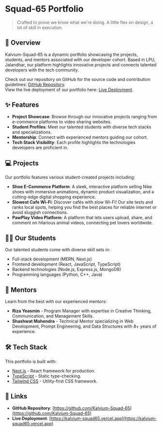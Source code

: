# Squad-65 Portfolio

> Crafted to prove we know what we're doing. A little flex on design, a lot of skill in execution.

## 🚀 Overview

Kalvium-Squad-65 is a dynamic portfolio showcasing the projects, students, and mentors associated with our developer cohort. Based in LPU, Jalandhar, our platform highlights innovative projects and connects talented developers with the tech community.

Check out our repository on GitHub for the source code and contribution guidelines: [GitHub Repository](https://github.com/Kalvium-Squad-65).  
View the live deployment of our portfolio here: [Live Deployment](https://kalvium-squad65.vercel.app).

## ✨ Features

- **Project Showcase**: Browse through our innovative projects ranging from e-commerce platforms to video sharing websites.
- **Student Profiles**: Meet our talented students with diverse tech stacks and specializations.
- **Mentorship**: Connect with experienced mentors guiding our cohort.
- **Tech Stack Visibility**: Each profile highlights the technologies developers are proficient in.

## 💻 Projects

Our portfolio features various student-created projects including:

- **Shoe E-Commerce Platform**: A sleek, interactive platform selling Nike shoes with immersive animations, dynamic product visualization, and a cutting-edge digital shopping experience.
- **Slowest Cafe Wi-Fi**: Discover cafés with slow Wi-Fi! Our site tests and ranks local spots, helping you find the best places for reliable internet or avoid sluggish connections.
- **PawPlay Video Platform**: A platform that lets users upload, share, and comment on hilarious animal videos, connecting pet lovers worldwide.

## 👨‍💻 Our Students

Our talented students come with diverse skill sets in:

- Full-stack development (MERN, Next.js)
- Frontend development (React, JavaScript, TypeScript)
- Backend technologies (Node.js, Express.js, MongoDB)
- Programming languages (Python, C++, Java)

## 🧠 Mentors

Learn from the best with our experienced mentors:

- **Riza Yeasmin** - Program Manager with expertise in Creative Thinking, Communication, and Management Skills.
- **Shashwat Mahendra** - Technical Mentor specializing in Web Development, Prompt Engineering, and Data Structures with 8+ years of experience.

## 🛠️ Tech Stack

This portfolio is built with:

- [Next.js](https://nextjs.org/) - React framework for production.
- [TypeScript](https://www.typescriptlang.org/) - Static type-checking.
- [Tailwind CSS](https://tailwindcss.com/) - Utility-first CSS framework.

## 🔗 Links

- **GitHub Repository**: [https://github.com/Kalvium-Squad-65](https://github.com/Kalvium-Squad-65)
- **Live Deployment**: [https://kalvium-squad65.vercel.app](https://kalvium-squad65.vercel.app)
